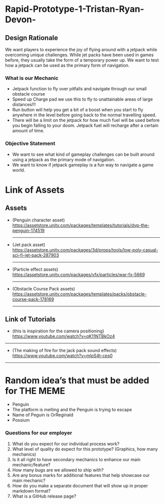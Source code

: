 # Rapid-Prototype-1-Tristan-Ryan-Devon-
## Design Rationale  
We want players to experience the joy of flying around with a jetpack while overcoming unique challenges. While jet packs have been used in games before, they usually take the form of a temporary power up. We want to test how a jetpack can be used as the primary form of navigation.  

### What is our Mechanic
- Jetpack function to fly over pitfalls and navigate through our small obstacle course
- Speed up Charge pad we use this to fly to unattainable areas of large distances!!!
- Run button will help you get a bit of a boost when you start to fly anywhere in the level before going back to the normal travelling speed.
- There will be a limit on the jetpack for how much fuel will be used before you begin falling to your doom. Jetpack fuel will recharge after a certain amount of time.
### Objective Statement
- We want to see what kind of gameplay challenges can be built around using a jetpack as the primary mode of navigation.
- We want to know if jetpack gameplay is a fun way to navigate a game world. 

# Link of Assets
## Assets
- (Penguin character asset) https://assetstore.unity.com/packages/templates/tutorials/dyp-the-penguin-174519
  ___
- (Jet pack asset) https://assetstore.unity.com/packages/3d/props/tools/low-poly-casual-sci-fi-jet-pack-287903
  ___
- (Particle effect assets) https://assetstore.unity.com/packages/vfx/particles/war-fx-5669
  ___
- (Obstacle Course Pack assets) https://assetstore.unity.com/packages/templates/packs/obstacle-course-pack-178169
  ___

## Link of Tutorials
- (this is inspiration for the camera positioning\) https://www.youtube.com/watch?v=qK11NTBkOz4
 ___
- (The making of fire for the jack pack sound effects) https://www.youtube.com/watch?v=mlpS4t-cps0
 ___

# Random idea’s that must be added for THE MEME 

- Penguin
- The platform is melting and the Penguin is trying to escape
- Name of Peguin is OrReginald
- Possium 

### Questions for our employer  
1. What do you expect for our individual process work? 
2. What level of quality do expect for this prototype? (Graphics, how many mechanics) 
3. Is it all right to have secondary mechanics to enhance our main mechanic/feature? 
4. How many bugs are we allowed to ship with? 
5. Are any bonus marks for additional features that help showcase our main mechanic? 
6. How do you make a separate document that will show up in proper markdown format?  
7. What is a GitHub release page? 
